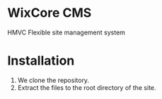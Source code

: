 # WixCore CMS
HMVC Flexible site management system

# Installation
1. We clone the repository.
2. Extract the files to the root directory of the site.